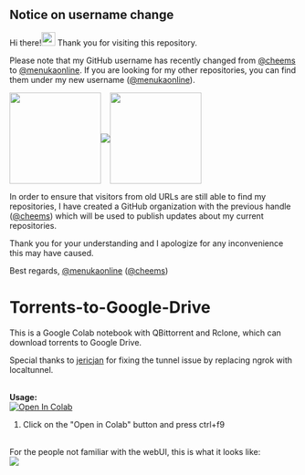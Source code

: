 ## Notice on username change

Hi there!<img src="https://user-images.githubusercontent.com/28010975/210132376-83059ce7-f072-409a-ad06-0aa563d2fb6f.png" width="24"> Thank you for visiting this repository. 

Please note that my GitHub username has recently changed from [@cheems](https://github.com/cheems) to [@menukaonline](https://github.com/menukaonline). If you are looking for my other repositories, you can find them under my new username ([@menukaonline](https://github.com/menukaonline)). 

<a href="https://github.com/cheems"><img src="https://user-images.githubusercontent.com/28010975/210105818-e9190a17-157a-4bd9-ab92-900e3e55e908.png" width="160" align="center"></a><img src="https://user-images.githubusercontent.com/28010975/210132373-5de1924e-349b-4c43-9188-225f86a6d07e.png" align="center"><a href="https://github.com/menukaonline"><img src="https://user-images.githubusercontent.com/28010975/210105820-f1d03dae-b8aa-4468-9666-acfa07cf6c2d.png" width="160" align="center"></a>

In order to ensure that visitors from old URLs are still able to find my repositories, I have created a GitHub organization with the previous handle ([@cheems](https://github.com/cheems)) which will be used to publish updates about my current repositories. 

Thank you for your understanding and I apologize for any inconvenience this may have caused. 

Best regards, 
[@menukaonline](https://github.com/menukaonline) ([@cheems](https://github.com/cheems))

##

# Torrents-to-Google-Drive
This is a Google Colab notebook with QBittorrent and Rclone, which can download torrents to Google Drive.

Special thanks to [jericjan](https://github.com/jericjan) for fixing the tunnel issue by replacing ngrok with localtunnel.

<br><b>Usage:</b>
<br>
<a href="https://colab.research.google.com/github/jericjan/Torrents-to-Google-Drive/blob/master/Torrents_to_Google_Drive_(tunnelto_ver_).ipynb" target="_parent\"><img src="https://colab.research.google.com/assets/colab-badge.svg" alt="Open In Colab"/></a>
1. Click on the "Open in Colab" button and press ctrl+f9
<br>
For the people not familiar with the webUI, this is what it looks like:
<br>
<img src="https://i.snag.gy/ZAg2PS.jpg">

